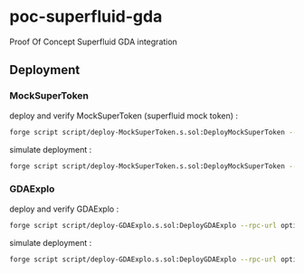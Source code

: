 # poc-superfluid-gda

Proof Of Concept Superfluid GDA integration

## Deployment

### MockSuperToken

deploy and verify MockSuperToken (superfluid mock token) :

```sh
forge script script/deploy-MockSuperToken.s.sol:DeployMockSuperToken --rpc-url optimism-goerli --broadcast --verify --etherscan-api-key ${OPTIMISM_ETHERSCAN_API_KEY}
```

simulate deployment :

```sh
forge script script/deploy-MockSuperToken.s.sol:DeployMockSuperToken --rpc-url optimism-goerli
```

### GDAExplo

deploy and verify GDAExplo :

```sh
forge script script/deploy-GDAExplo.s.sol:DeployGDAExplo --rpc-url optimism-goerli --broadcast --verify --etherscan-api-key ${OPTIMISM_ETHERSCAN_API_KEY}
```

simulate deployment :

```sh
forge script script/deploy-GDAExplo.s.sol:DeployGDAExplo --rpc-url optimism-goerli
```
